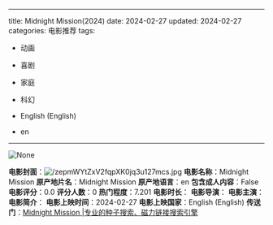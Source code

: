 
---
title: Midnight Mission(2024)
date: 2024-02-27
updated: 2024-02-27
categories: 电影推荐
tags:

- 动画
- 喜剧
- 家庭
- 科幻

- English (English)
- en
---

<img src="https://image.tmdb.org/t/p/originalNone" alt="None" title="None">

**电影封面**：<img src="https://image.tmdb.org/t/p/w200/zepmWYtZxV2fqpXK0jq3u127mcs.jpg" alt="/zepmWYtZxV2fqpXK0jq3u127mcs.jpg" title="/zepmWYtZxV2fqpXK0jq3u127mcs.jpg">
**电影名称**：Midnight Mission
**原产地片名**：Midnight Mission
**原产地语言**：en
**包含成人内容**：False
**电影评分**：0.0
**评分人数**：0
**热门程度**：7.201
**电影时长**：
**电影导演**：
**电影主演**：
**电影简介**：
**电影上映时间**：2024-02-27
**电影上映国家**：English (English)
**传送门**：[Midnight Mission |专业的种子搜索、磁力链接搜索引擎](https://movie.amd794.com:2083/?search=Midnight%20Mission&ordering=&mode=match_phrase&page_size=10&page=1)

